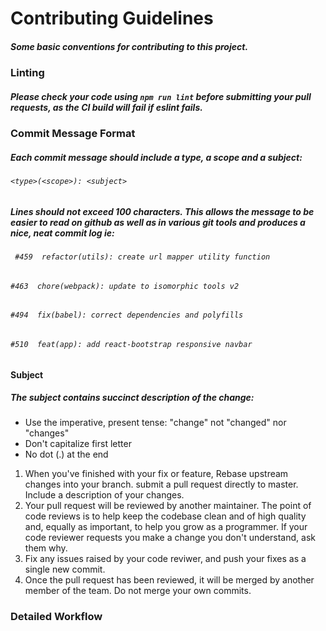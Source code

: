 # Contributing Guidelines
##### Some basic conventions for contributing to this project.
### Linting
##### Please check your code using ```` npm run lint ```` before submitting your pull requests, as the CI build will fail if eslint fails.

### Commit Message Format
##### Each  commit message should include a type, a scope and a subject:
###### ```` <type>(<scope>): <subject> ````

##### Lines should not exceed 100 characters. This allows the message to be easier to read on github as well as in various git tools and produces a nice, neat commit log ie:
###### ````  #459  refactor(utils): create url mapper utility function ````
###### ```` #463  chore(webpack): update to isomorphic tools v2 ````
###### ```` #494  fix(babel): correct dependencies and polyfills ````
###### ```` #510  feat(app): add react-bootstrap responsive navbar ````
#### Subject
##### The subject contains succinct description of the change:

* Use the imperative, present tense: "change" not "changed" nor "changes"
* Don't capitalize first letter
* No dot (.) at the end

1. When you've finished with your fix or feature, Rebase upstream changes into your branch. submit a pull request directly to master. Include a description of your changes.
2. Your pull request will be reviewed by another maintainer. The point of code reviews is to help keep the codebase clean and of high quality and, equally as important, to help you grow as a programmer. If your code reviewer requests you make a change you don't understand, ask them why.
3. Fix any issues raised by your code reviwer, and push your fixes as a single new commit.
4. Once the pull request has been reviewed, it will be merged by another member of the team. Do not merge your own commits.

### Detailed Workflow
####
